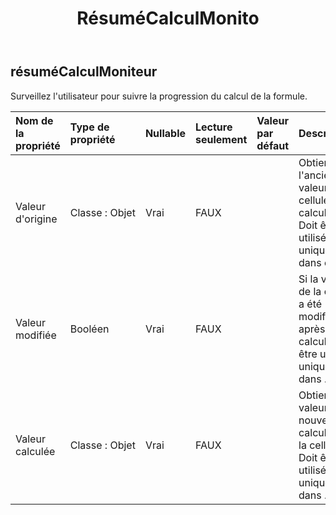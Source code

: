﻿---
title: RésuméCalculMonito
second_title: Aspose.Cells Cloud Documen
type: docs
url: /fr/specification/model/abstractcalculationmonitor/
description: "Aspose.Cells Spécification du modèle cloud : AbstractCalculationMonitor. Gérez sans effort Excel et d'autres feuilles de calcul avec des fonctionnalités telles que l'ouverture, la génération, l'édition, le fractionnement, la fusion, la comparaison et la conversion."
weight: 50
---
## **résuméCalculMoniteur**

 Surveillez l'utilisateur pour suivre la progression du calcul de la formule.

| Nom de la propriété| Type de propriété| Nullable| Lecture seulement| Valeur par défaut| Description|
|:- |:- |:- |:- |:- |:- |
| Valeur d'origine| Classe : Objet| Vrai| FAUX|| Obtient l'ancienne valeur de la cellule calculée. Doit être utilisé uniquement dans et .|
| Valeur modifiée| Booléen| Vrai| FAUX|| Si la valeur de la cellule a été modifiée après le calcul. Doit être utilisé uniquement dans .|
|Valeur calculée| Classe : Objet| Vrai| FAUX|| Obtient la valeur nouvellement calculée de la cellule. Doit être utilisé uniquement dans .|


